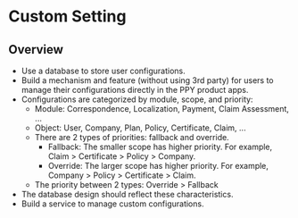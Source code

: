 # Custom Setting

## Overview

- Use a database to store user configurations.
- Build a mechanism and feature (without using 3rd party) for users to manage their configurations directly in the PPY product apps.
- Configurations are categorized by module, scope, and priority:
  - Module: Correspondence, Localization, Payment, Claim Assessment, ...
  - Object: User, Company, Plan, Policy, Certificate, Claim, ...
  - There are 2 types of priorities: fallback and override.
    - Fallback: The smaller scope has higher priority. For example, Claim > Certificate > Policy > Company.
    - Override: The larger scope has higher priority. For example, Company > Policy > Certificate > Claim.
  - The priority between 2 types: Override > Fallback
- The database design should reflect these characteristics.
- Build a service to manage custom configurations.
